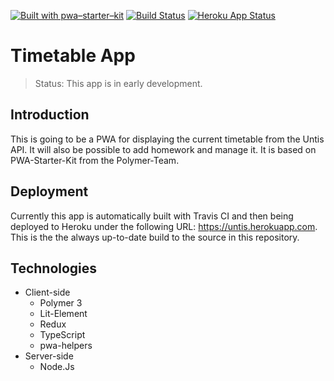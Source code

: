 [![Built with pwa–starter–kit](https://img.shields.io/badge/built_with-pwa–starter–kit_-blue.svg)](https://github.com/Polymer/pwa-starter-kit 'Built with pwa–starter–kit')
[![Build Status](https://travis-ci.org/kosimst/timetable-app.svg?branch=master)](https://travis-ci.org/kosimst/timetable-app)
[![Heroku App Status](https://heroku-shields.herokuapp.com/untis)](https://untis.herokuapp.com)


# Timetable App

> Status: This app is in early development.

## Introduction

This is going to be a PWA for displaying the current timetable from the Untis API. It will also be possible to add homework and manage it. It is based on PWA-Starter-Kit from the Polymer-Team.

## Deployment

Currently this app is automatically built with Travis CI and then being deployed to Heroku under the following URL: <a href="https://untis.herokuapp.com">https://untis.herokuapp.com</a>. This is the the always up-to-date build to the source in this repository.

## Technologies

- Client-side
  - Polymer 3
  - Lit-Element
  - Redux
  - TypeScript
  - pwa-helpers
- Server-side
  - Node.Js

